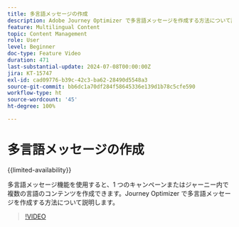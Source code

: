 ```yaml
---
title: 多言語メッセージの作成
description: Adobe Journey Optimizer で多言語メッセージを作成する方法について説明します。
feature: Multilingual Content
topic: Content Management
role: User
level: Beginner
doc-type: Feature Video
duration: 471
last-substantial-update: 2024-07-08T00:00:00Z
jira: KT-15747
exl-id: cad09776-b39c-42c3-ba62-28490d5548a3
source-git-commit: bb6dc1a70df284f58645336e139d1b78c5cfe590
workflow-type: ht
source-wordcount: '45'
ht-degree: 100%

---
```


# 多言語メッセージの作成

{{limited-availability}}

多言語メッセージ機能を使用すると、1 つのキャンペーンまたはジャーニー内で複数の言語のコンテンツを作成できます。Journey Optimizer で多言語メッセージを作成する方法について説明します。

>[!VIDEO](https://video.tv.adobe.com/v/3430921/?learn=on)
